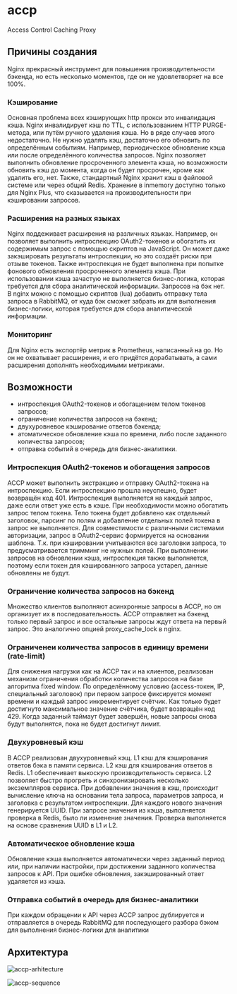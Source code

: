 # accp
Access Control Caching Proxy

## Причины создания  

Nginx прекрасный инструмент для повышения производительности бэкенда, но есть несколько моментов, где он не удовлетворяет на все 100%.
### Кэширование  

Основная проблема всех кэширующих http прокси это инвалидация кэша.
Nginx инвалидирует кэш по TTL, с использованием HTTP PURGE-метода, или путём ручного удаления кэша.
Но в ряде случаев этого недостаточно. Не нужно удалять кэш, достаточно его обновить по определённым событиям.
Например, периодическое обновление кэша или после определённого количества запросов.
Nginx позволяет выполнить обновление просроченного элемента кэша, но возможности обновить кэш до момента, когда он будет просрочен, кроме как удалить его, нет.
Также, стандартный Nginx хранит кэш в файловой системе или через общий Redis. Хранение в inmemory доступно только для Nginx Plus, что сказывается на производительности при кэшировании запросов. 
### Расширения на разных языках  

Nginx поддеживает расширения на различных языках.
Например, он позволяет выполнить интроспекцию OAuth2-токенов и обогатить их содержимым запрос с помощью скриптов на JavaScript. Он может даже закэшировать результаты интроспекции, но это создаёт риски при отзыве токенов. Также интроспекция не будет выполнена при попытке фонового обновления просроченного элемента кэша.
При использовании кэша зачастую не выполняется бизнес-логика, которая требуется для сбора аналитической информации. Запросов на бэк нет. В nginx можно с помощью скриптов (lua) добавить отправку тела запроса в RabbitMQ, от куда бэк сможет забрать их для выполнения бизнес-логики, которая требуется для сбора аналитической информации. 
### Мониторинг  

Для Nginx есть экспортёр метрик в Prometheus, написанный на go. Но он не охватывает расширения, и его придётся дорабатывать, а сами расширения дополнять необходимыми метриками.

## Возможности
* интроспекция OAuth2-токенов и обогащением телом токенов запросов;
* ограничение количества запросов на бэкенд;
* двухуровневое кэширование ответов бэкенда;
* атоматическое обновление кэша по времени, либо после заданного количества запросов;
* отправка событий в очередь для бизнес-аналитики.

### Интроспекция OAuth2-токенов и обогащения запросов
ACCP может выполнить экстракцию и отправку OAuth2-токена на интроспекцию. Если интроспекцию прошла неуспешно, будет возвращён код 401.
Интроспекция выполняется на каждый запрос, даже если ответ уже есть в кэше.
При необходимости можно обогатить запрос телом токена. Тело токена будет добавлено как отдельный заголовок, парсинг по полям и добавление отдельных полей токена в запрос не выполняется.
Для совместимости с различными системами авторизации, запрос в OAuth2-сервис формируется на основании шаблона.
Т.к. при кэшировании учитываются все заголовки запроса, то предусматривается тримминг не нужных полей.
При выполнении запросов на обновлении кэша, интроспекция также выполняется, поэтому если токен для кэшированного запроса устарел, данные обновлены не будут.

### Ограничение количества запросов на бэкенд
Множество клиентов выполняют асинхронные запросы в ACCP, но он организует их в последовательность.
ACCP отправляет на бэкенд только первый запрос и все остальные запросы ждут ответа на первый запрос.
Это аналогично опцией proxy_cache_lock в nginx.

### Ограниченеи количества запросов в единицу времени (rate-limit)
Для снижения нагрузки как на ACCP так и на клиентов, реализован механизм ограничения обработки количества запросов на базе алгоритма fixed window. По определённому условию (access-токен, IP, специальный заголовок) при первом запросе фиксируется момент времени и каждый запрос инкрементирует счётчик. Как только будет достигнуто максимальное значение счётчика, будет возвращён код 429.
Когда заданный таймаут будет завершён, новые запросы снова будут выполнятся, пока не будет достигнут лимит.

### Двухуровневый кэш
В ACCP реализован двухуровневый кэщ. L1 кэш для кэширования ответов бэка в памяти сервиса. L2 кэш для кэширования ответов в Redis.
L1 обеспечивает выкоскую производительность сервиса. L2 позволяет быстро прогреть и синхронизировать несколько эксземпляров сервиса.
При добавлении значения в кэш, происходит вычисление ключа на основании тела запроса, параметров запроса, и заголовка с результатом интроспекции. Для каждого нового значения генерируется UUID.
При запросе значения из кэша, выполняется проверка в Redis, было ли изменение значения. Проверка выполняется на основе сравнения UUID в L1 и L2.

### Автоматическое обновление кэша
Обновление кэша выполняется автоматически через заданный период или, при наличии настройки, при достижении заданного количества запросов к API. При ошибке обновления, закэшированный ответ удаляется из кэша.

### Отправка событий в очередь для бизнес-аналитики
При каждом обращении к API через ACCP запрос дублируется и отправляется в очередь RabbitMQ для последующего разбора бэком для выполнения бизнес-логики для аналитики

## Архитектура
![accp-arhitecture](http://www.plantuml.com/plantuml/proxy?cache=no&src=https://raw.githubusercontent.com/soldatov-s/accp/alfa/doc/accp.puml?token=ALAUH2AQ2LEAFIN5EYN4SAK7WAND6)  

![accp-sequence](http://www.plantuml.com/plantuml/proxy?cache=no&src=https://raw.githubusercontent.com/soldatov-s/accp/alfa/doc/accp-sequence.puml?token=ALAUH2AQ2LEAFIN5EYN4SAK7WAND6)


  